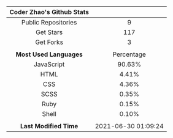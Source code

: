| **Coder Zhao's Github Stats** | |
|:-:|:-:|
| Public Repositories | 9 |
| Get Stars | 117 |
| Get Forks | 3 |
| | |
| **Most Used Languages** | Percentage |
| JavaScript | 90.63% |
| HTML | 4.41% |
| CSS | 4.36% |
| SCSS | 0.35% |
| Ruby | 0.15% |
| Shell | 0.10% |
| | |
| **Last Modified Time** | 2021-06-30 01:09:24 |